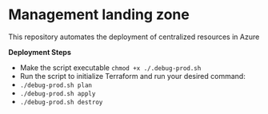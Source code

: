 # Management landing zone
This repository automates the deployment of centralized resources in Azure

**Deployment Steps**
* Make the script executable 
`chmod +x ./.debug-prod.sh`
* Run the script to initialize Terraform and run your desired command:
* `./debug-prod.sh plan`
* `./debug-prod.sh apply`
* `./debug-prod.sh destroy`
